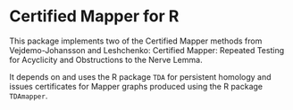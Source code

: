 # Certified Mapper for R

This package implements two of the Certified Mapper methods
from Vejdemo-Johansson and Leshchenko: Certified Mapper: Repeated
Testing for Acyclicity and Obstructions to the Nerve Lemma.

It depends on and uses the R package `TDA` for persistent homology
and issues certificates for Mapper graphs produced using the R package
`TDAmapper`.
